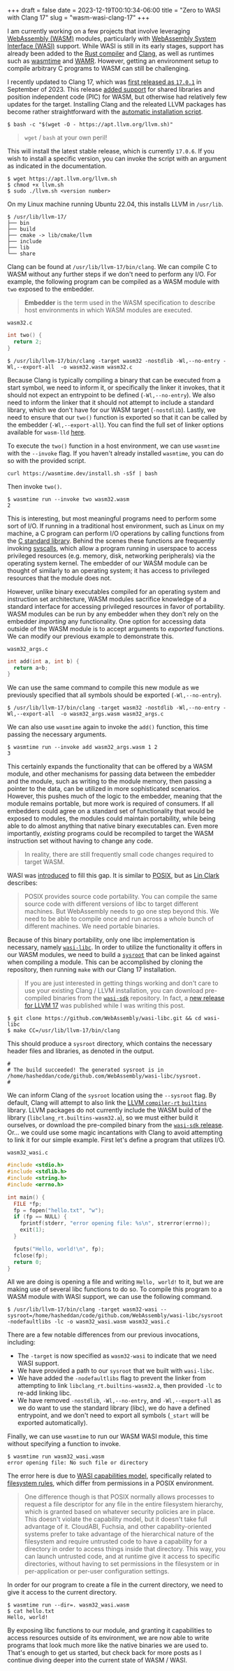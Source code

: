 +++ 
draft = false
date = 2023-12-19T00:10:34-06:00
title = "Zero to WASI with Clang 17"
slug = "wasm-wasi-clang-17"
+++

I am currently working on a few projects that involve leveraging [WebAssembly
(WASM)](https://webassembly.org/) modules, particularly with [WebAssembly System
Interface (WASI)](https://wasi.dev/) support. While WASI is still in its early
stages, support has already been added to the [Rust
compiler](https://doc.rust-lang.org/rustc/platform-support/wasm32-wasi-preview1-threads.html)
and [Clang](https://clang.llvm.org/), as well as runtimes such as
[wasmtime](https://github.com/bytecodealliance/wasmtime) and
[WAMR](https://github.com/bytecodealliance/wasm-micro-runtime). However, getting
an environment setup to compile arbitrary C programs to WASM can still be
challenging.

I recently updated to Clang 17, which was [first released as
`17.0.1`](https://discourse.llvm.org/t/llvm-17-0-1-released/73549) in September of
2023. This release [added
support](https://releases.llvm.org/17.0.1/tools/clang/docs/ReleaseNotes.html#webassembly-support)
for shared libraries and position independent code (PIC) for WASM, but otherwise
had relatively few updates for the target. Installing Clang and the releated
LLVM packages has become rather straightforward with the [automatic installation
script](https://apt.llvm.org/#llvmsh).

```console
$ bash -c "$(wget -O - https://apt.llvm.org/llvm.sh)"
```

> `wget` / `bash` at your own peril!

This will install the latest stable release, which is currently `17.0.6`. If you
wish to install a specific version, you can invoke the script with an argument
as indicated in the documentation.

```console
$ wget https://apt.llvm.org/llvm.sh
$ chmod +x llvm.sh
$ sudo ./llvm.sh <version number>
```

On my Linux machine running Ubuntu 22.04, this installs LLVM in `/usr/lib`.

```
$ /usr/lib/llvm-17/
├── bin
├── build
├── cmake -> lib/cmake/llvm
├── include
├── lib
└── share
```

Clang can be found at `/usr/lib/llvm-17/bin/clang`. We can compile C to WASM
without any further steps if we don't need to perform any I/O. For example, the
following program can be compiled as a WASM module with `two` exposed to the
embedder.

> **Embedder** is the term used in the WASM specification to describe host
> environments in which WASM modules are executed.

`wasm32.c`
```c
int two() {
  return 2;
}
```

```
$ /usr/lib/llvm-17/bin/clang -target wasm32 -nostdlib -Wl,--no-entry -Wl,--export-all  -o wasm32.wasm wasm32.c
```

Because Clang is typically compiling a binary that can be executed from a start
symbol, we need to inform it, or specifically the linker it invokes, that it
should not expect an entrypoint to be defined (`-Wl,--no-entry`). We also need
to inform the linker that it should not attempt to include a standard library,
which we don't have for our WASM target (`-nostdlib`). Lastly, we need to ensure
that our `two()` function is exported so that it can be called by the embedder
(`-Wl,--export-all`). You can find the full set of linker options available for
`wasm-lld` [here](https://lld.llvm.org/WebAssembly.html).

To execute the `two()` function in a host environment, we can use `wasmtime`
with the `--invoke` flag. If you haven't already installed `wasmtime`, you can
do so with the provided script.

```console
curl https://wasmtime.dev/install.sh -sSf | bash
```

Then invoke `two()`.

```console
$ wasmtime run --invoke two wasm32.wasm
2
```

This is interesting, but most meaningful programs need to perform some sort of
I/O. If running in a traditional host environment, such as Linux on my machine,
a C program can perform I/O operations by calling functions from the [C standard
library](https://en.wikipedia.org/wiki/C_standard_library). Behind the scenes
these functions are frequently invoking
[syscalls](https://danielmangum.com/posts/risc-v-bytes-privilege-levels/), which
allow a program running in userspace to access privileged resources (e.g.
memory, disk, networking peripherals) via the operating system kernel. The
embedder of our WASM module can be thought of similarly to an operating system;
it has access to privileged resources that the module does not.

However, unlike binary executables compiled for an operating system and
instruction set architecture, WASM modules sacrifice knowledge of a standard
interface for accessing privileged resources in favor of portability. WASM
modules can be run by any embedder when they don't rely on the embedder
_importing_ any functionality. One option for accessing data outside of the WASM
module is to accept arguments to _exported_ functions. We can modify our
previous example to demonstrate this.

`wasm32_args.c`
```c
int add(int a, int b) {
  return a+b;
}
```

We can use the same command to compile this new module as we previously
specified that all symbols should be exported (`-Wl,--no-entry`). 

```
$ /usr/lib/llvm-17/bin/clang -target wasm32 -nostdlib -Wl,--no-entry -Wl,--export-all  -o wasm32_args.wasm wasm32_args.c
```

We can also use `wasmtime` again to invoke the `add()` function, this time
passing the necessary arguments.

```
$ wasmtime run --invoke add wasm32_args.wasm 1 2
3
```

This certainly expands the functionality that can be offered by a WASM module,
and other mechanisms for passing data between the embedder and the module, such
as writing to the module memory, then passing a pointer to the data, can be
utilized in more sophisticated scenarios. However, this pushes much of the logic
to the embedder, meaning that the module remains portable, but more work is
required of consumers. If all embedders could agree on a standard set of
functionality that would be exposed to modules, the modules could maintain
portability, while being able to do almost anything that native binary
executables can. Even more importantly, _existing_ programs could be recompiled
to target the WASM instruction set without having to change any code.

> In reality, there are still frequently small code changes required to target
> WASM.

WASI was
[introduced](https://hacks.mozilla.org/2019/03/standardizing-wasi-a-webassembly-system-interface/)
to fill this gap. It is similar to [POSIX](https://en.wikipedia.org/wiki/POSIX),
but as [Lin Clark](https://code-cartoons.com/) describes:

> POSIX provides source code portability. You can compile the same source code
> with different versions of libc to target different machines. But WebAssembly
> needs to go one step beyond this. We need to be able to compile once and run
> across a whole bunch of different machines. We need portable binaries.

Because of this binary portability, only one libc implementation is necessary,
namely [`wasi-libc`](https://github.com/WebAssembly/wasi-libc). In order to
utilize the functionality it offers in our WASM modules, we need to build a
[`sysroot`](https://clang.llvm.org/docs/CrossCompilation.html#toolchain-options)
that can be linked against when compiling a module. This can be accomplished by
cloning the repository, then running `make` with our Clang 17 installation.

> If you are just interested in getting things working and don't care to use
> your existing Clang / LLVM installation, you can download pre-compiled
> binaries from the [`wasi-sdk`](https://github.com/WebAssembly/wasi-sdk)
> repository. In fact, a [new release for LLVM
> 17](https://github.com/WebAssembly/wasi-sdk/releases/tag/wasi-sdk-21) was
> published while I was writing this post.

```console
$ git clone https://github.com/WebAssembly/wasi-libc.git && cd wasi-libc
$ make CC=/usr/lib/llvm-17/bin/clang
```

This should produce a `sysroot` directory, which contains the necessary header
files and libraries, as denoted in the output.

```
#
# The build succeeded! The generated sysroot is in /home/hasheddan/code/github.com/WebAssembly/wasi-libc/sysroot.
#
```

We can inform Clang of the `sysroot` location using the `--sysroot` flag. By
default, Clang will attempt to also link the [LLVM `compiler-rt`
`builtins`](https://compiler-rt.llvm.org/) library. LLVM packages do not
currently include the WASM build of the library
(`libclang_rt.builtins-wasm32.a`), so we must either build it ourselves, or
download the pre-compiled binary from the [`wasi-sdk`
release](https://github.com/WebAssembly/wasi-sdk/releases/tag/wasi-sdk-20).
Or... we could use some magic incantations with Clang to avoid attempting to
link it for our simple example. First let's define a program that utilizes I/O.

`wasm32_wasi.c`
```c
#include <stdio.h>
#include <stdlib.h>
#include <string.h>
#include <errno.h>

int main() {
  FILE *fp;
  fp = fopen("hello.txt", "w");
  if (fp == NULL) {
    fprintf(stderr, "error opening file: %s\n", strerror(errno));
    exit(1);
  }

  fputs("Hello, world!\n", fp);
  fclose(fp);
  return 0;
}
```

All we are doing is opening a file and writing `Hello, world!` to it, but we are
making use of several libc functions to do so. To compile this program to a WASM
module with WASI support, we can use the following command.

```
$ /usr/lib/llvm-17/bin/clang -target wasm32-wasi --sysroot=/home/hasheddan/code/github.com/WebAssembly/wasi-libc/sysroot -nodefaultlibs -lc -o wasm32_wasi.wasm wasm32_wasi.c
```

There are a few notable differences from our previous invocations, including:

- The `-target` is now specified as `wasm32-wasi` to indicate that we need WASI
  support.
- We have provided a path to our `sysroot` that we built with `wasi-libc`.
- We have added the `-nodefaultlibs` flag to prevent the linker from attempting
  to link `libclang_rt.builtins-wasm32.a`, then provided `-lc` to re-add linking
  libc.
- We have removed `-nostdlib`, `-Wl,--no-entry`, and `-Wl,--export-all` as we do
  want to use the standard library (libc), we do have a defined entrypoint, and
  we don't need to export all symbols (`_start` will be exported automatically).

Finally, we can use `wasmtime` to run our WASM WASI module, this time without
specifying a function to invoke.

```
$ wasmtime run wasm32_wasi.wasm
error opening file: No such file or directory
```

The error here is due to [WASI capabilities
model](https://github.com/bytecodealliance/wasmtime/blob/main/docs/WASI-capabilities.md),
specifically related to [filesystem
rules](https://github.com/bytecodealliance/wasmtime/blob/main/docs/WASI-capabilities.md#filesystem-rules),
which differ from permissions in a POSIX environment.

> One difference though is that POSIX normally allows processes to request a
> file descriptor for any file in the entire filesystem hierarchy, which is
> granted based on whatever security policies are in place. This doesn't violate
> the capability model, but it doesn't take full advantage of it. CloudABI,
> Fuchsia, and other capability-oriented systems prefer to take advantage of the
> hierarchical nature of the filesystem and require untrusted code to have a
> capability for a directory in order to access things inside that directory.
> This way, you can launch untrusted code, and at runtime give it access to
> specific directories, without having to set permissions in the filesystem or
> in per-application or per-user configuration settings.

In order for our program to create a file in the current directory, we need to
give it access to the current directory.

```
$ wasmtime run --dir=. wasm32_wasi.wasm
$ cat hello.txt
Hello, world!
```

By exposing libc functions to our module, and granting it capabilities to access
resources outside of its environment, we are now able to write programs that
look much more like the native binaries we are used to. That's enough to get us
started, but check back for more posts as I continue diving deeper into the
current state of WASM / WASI.
